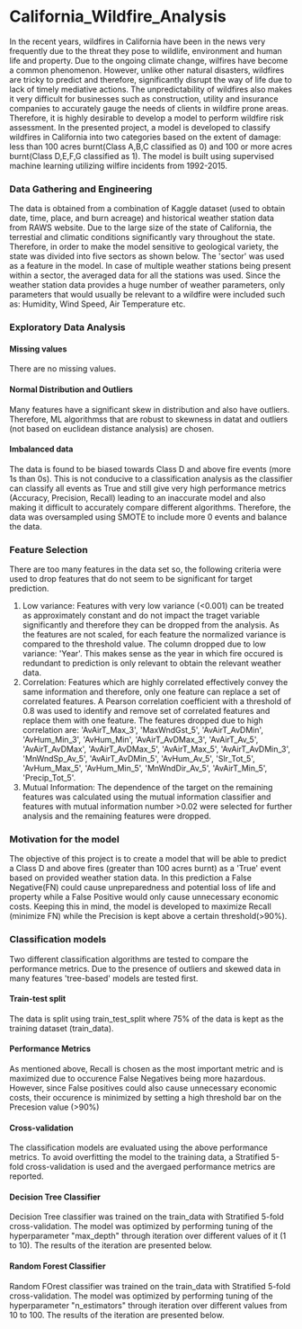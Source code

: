 # California_Wildfire_Analysis
In the recent years, wildfires in California have been in the news very frequently due to the threat they pose to wildlife, environment and human life and property. Due to the ongoing climate change, wilfires have become a common phenomenon. However, unlike other natural disasters, wildfires are tricky to predict and therefore, significantly disrupt the way of life due to lack of timely mediative actions. The unpredictability of wildfires also makes it very difficult for businesses such as construction, utility and insurance companies to accurately gauge the needs of clients in wildfire prone areas. Therefore, it is highly desirable to develop a model to perform wildfire risk assessment. In the presented project, a model is developed to classify wildfires in California into two categories based on the extent of damage: less than 100 acres burnt(Class A,B,C classified as 0) and 100 or more acres burnt(Class D,E,F,G classified as 1). The model is built using supervised machine learning utilizing wilfire incidents from 1992-2015. 
### Data Gathering and Engineering
The data is obtained from a combination of Kaggle dataset (used to obtain date, time, place, and burn acreage) and historical weather station data from RAWS website. Due to the large size of the state of California, the terrestial and climatic conditions significantly vary throughout the state. Therefore, in order to make the model sensitive to geological variety, the state was divided into five sectors as shown below. The 'sector' was used as a feature in the model. In case of multiple weather stations being present within a sector, the averaged data for all the stations was used. Since the weather station data provides a huge number of weather parameters, only parameters that would usually be relevant to a wildfire were included such as: Humidity, Wind Speed, Air Temperature etc.

### Exploratory Data Analysis
#### Missing values
There are no missing values.

#### Normal Distribution and Outliers
Many features have a significant skew in distribution and also have outliers. Therefore, ML algorithmss that are robust to skewness in datat and outliers (not based on euclidean distance analysis) are chosen.

#### Imbalanced data
The data is found to be biased towards Class D and above fire events (more 1s than 0s). This is not conducive to a classification analysis as the classifier can classify all events as True and still give very high performance metrics (Accuracy, Precision, Recall) leading to an inaccurate model and also making it difficult to accurately compare different algorithms. Therefore, the data was oversampled using SMOTE to include more 0 events and balance the data. 

### Feature Selection
There are too many features in the data set so, the following criteria were used to drop features that do not seem to be significant for target prediction. 
1. Low variance: Features with very low variance (<0.001) can be treated as approximately constant and do not impact the traget variable significantly and therefore they can be dropped from the analysis. As the features are not scaled, for each feature the normalized variance is compared to the threshold value. The column dropped due to low variance: 'Year'. This makes sense as the year in which fire occured is redundant to prediction is only relevant to obtain the relevant weather data.
2. Correlation: Features which are highly correlated effectively convey the same information and therefore, only one feature can replace a set of correlated features. A Pearson correlation coefficient with a threshold of 0.8 was used to identify and remove  set of correlated features and replace them with one feature. The features dropped due to high correlation are: 'AvAirT_Max_3', 'MaxWndGst_5', 'AvAirT_AvDMin', 'AvHum_Min_3', 'AvHum_Min', 'AvAirT_AvDMax_3', 'AvAirT_Av_5', 'AvAirT_AvDMax', 'AvAirT_AvDMax_5', 'AvAirT_Max_5', 'AvAirT_AvDMin_3', 'MnWndSp_Av_5', 'AvAirT_AvDMin_5', 'AvHum_Av_5', 'Slr_Tot_5', 'AvHum_Max_5', 'AvHum_Min_5', 'MnWndDir_Av_5', 'AvAirT_Min_5', 'Precip_Tot_5'.
3. Mutual Information: The dependence of the target on the remaining features was calculated using the mutual information classifier and features with mutual information number >0.02 were selected for further analysis and the remaining features were dropped.

### Motivation for the model 
The objective of this project is to create a model that will be able to predict a Class D and above fires (greater than 100 acres burnt) as a 'True' event based on provided weather station data. In this prediction a False Negative(FN) could cause unpreparedness and potential loss of life and property while a False Positive would only cause unnecessary economic costs. Keeping this in mind, the model is developed to maximize Recall (minimize FN) while the Precision is kept above a certain threshold(>90%).

### Classification models
Two different classification algorithms are tested to compare the performance metrics. Due to the presence of outliers and skewed data in many features 'tree-based' models are tested first.
#### Train-test split
The data is split using train_test_split where 75% of the data is kept as the training dataset (train_data).
#### Performance Metrics
As mentioned above, Recall is chosen as the most important metric and is maximized due to occurence False Negatives being more hazardous. However, since False positives could also cause unnecessary economic costs, their occurence is minimized by setting a high threshold bar on the Precesion value (>90%)

#### Cross-validation
The classification models are evaluated using the above performance metrics. To avoid overfitting the model to the training data, a Stratified 5-fold cross-validation is used and the avergaed performance metrics are reported.  
#### Decision Tree Classifier
Decision Tree classifier was trained on the train_data with Stratified 5-fold cross-validation. The model was optimized by performing tuning of the hyperparameter "max_depth" through iteration over different values of it (1 to 10). The results of the iteration are presented below.


#### Random Forest Classifier
Random FOrest classifier was trained on the train_data with Stratified 5-fold cross-validation. The model was optimized by performing tuning of the hyperparameter "n_estimators" through iteration over different values from 10 to 100. The results of the iteration are presented below.

